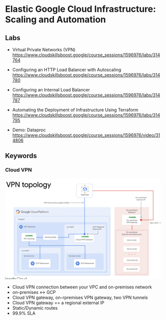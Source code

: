 # Elastic Google Cloud Infrastructure: Scaling and Automation

## Labs

- Virtual Private Networks (VPN)
  https://www.cloudskillsboost.google/course_sessions/1596976/labs/314764

- Configuring an HTTP Load Balancer with Autoscaling
  https://www.cloudskillsboost.google/course_sessions/1596976/labs/314780

- Configuring an Internal Load Balancer
  https://www.cloudskillsboost.google/course_sessions/1596976/labs/314787

- Automating the Deployment of Infrastructure Using Terraform
  https://www.cloudskillsboost.google/course_sessions/1596976/labs/314795

- Demo: Dataproc
  https://www.cloudskillsboost.google/course_sessions/1596976/video/314806

## Keywords

### Cloud VPN

![](cloud-vpn.png)

- Cloud VPN connection between your VPC and on-premises network
- on-premises <-> GCP
- Cloud VPN gateway, on-rpremises VPN gateway, two VPN tunnels
- Cloud VPN gateway == a regional external IP
- Static/Dynamic routes
- 99.9% SLA
